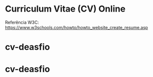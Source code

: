# Curriculum Vitae (CV) Online

Referência W3C: https://www.w3schools.com/howto/howto_website_create_resume.asp
# cv-deasfio
# cv-deasfio
